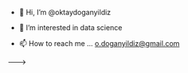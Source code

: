 - 👋 Hi, I’m @oktaydoganyildiz
- 👀 I’m interested in data science 

- 📫 How to reach me ... o.doganyildiz@gmail.com


--->
